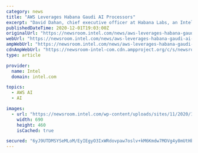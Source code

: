 ```yaml
---
category: news
title: "AWS Leverages Habana Gaudi AI Processors"
excerpt: "David Dahan, chief executive officer at Habana Labs, an Intel Company Why It Matters: As the world’s leading cloud provider, AWS is used by developers around the world to train their artificial intelligence (AI) models. However, the increase in ..."
publishedDateTime: 2020-12-01T19:03:00Z
originalUrl: "https://newsroom.intel.com/news/aws-leverages-habana-gaudi-ai-processors/"
webUrl: "https://newsroom.intel.com/news/aws-leverages-habana-gaudi-ai-processors/"
ampWebUrl: "https://newsroom.intel.com/news/aws-leverages-habana-gaudi-ai-processors/amp/"
cdnAmpWebUrl: "https://newsroom-intel-com.cdn.ampproject.org/c/s/newsroom.intel.com/news/aws-leverages-habana-gaudi-ai-processors/amp/"
type: article

provider:
  name: Intel
  domain: intel.com

topics:
  - AWS AI
  - AI

images:
  - url: "https://newsroom.intel.com/wp-content/uploads/sites/11/2020/12/Habana-Labs-HL-205-690x460.jpg"
    width: 690
    height: 460
    isCached: true

secured: "6yJ9UTDMSYSeMLoM/EyIEgyO3IxWRdovpaw7oslv+kM6Kmdw7MOVg4y8mUtHbJWWoL20Z/F7gM7Apw/eP7z6G9bZpX5IU+5fsD/b2+NhLWhsAyT+xAsY25Ptjzu6tLVn3CLgSUQ2cbAnoATvz/sJK2eHFLNOLJblJTAfz58n/aj8RTBGi7NRXraSXHENxhupcZ/zNtydFKYffzttKSP8KJsU62R2i1iCtuFKRKg3pcgCmaU2IOkkiD5jjTe+6rSc/5DjCPWSka4fM4a/zy16++L3p39go13sGRc0hXtFyqlve6ZqAsjOkrPkdHuBxugcmHLd/jFt6O/sTj5AoShtLBgIJeNsn8jSDrrwyLa2DaY=;VMttZs29OvpwKRemTrcIXA=="
---
```


